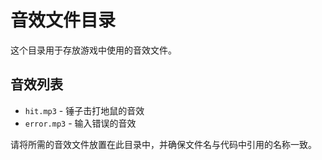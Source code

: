 # 音效文件目录

这个目录用于存放游戏中使用的音效文件。

## 音效列表
- `hit.mp3` - 锤子击打地鼠的音效
- `error.mp3` - 输入错误的音效

请将所需的音效文件放置在此目录中，并确保文件名与代码中引用的名称一致。 